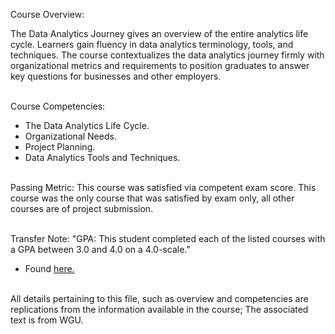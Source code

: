 Course Overview:

The Data Analytics Journey gives an overview of the entire analytics life cycle. Learners gain fluency in data analytics terminology, tools, and techniques. The course contextualizes the data analytics journey firmly with organizational metrics and requirements to position graduates to answer key questions for businesses and other employers.
<br /><br />

Course Competencies:

- The Data Analytics Life Cycle.
- Organizational Needs.
- Project Planning.
- Data Analytics Tools and Techniques.
<br /><br />

Passing Metric:
This course was satisfied via competent exam score. This course was the only course that was satisfied by exam only, all other courses are of project submission.
<br /><br />

Transfer Note:
"GPA: This student completed each of the listed courses with a GPA between 3.0 and 4.0 on a 4.0-scale."
- Found [here.](https://www.wgu.edu/admissions/transfers.html)
<br /><br />

All details pertaining to this file, such as overview and competencies are replications from the information available in the course; The associated text is from WGU.